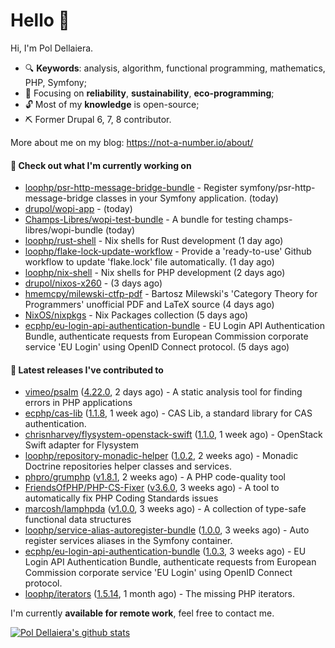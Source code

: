 # Hello 👋

Hi, I'm Pol Dellaiera.

- 🔍 **Keywords**: analysis, algorithm, functional programming, mathematics, PHP, Symfony;
- 🎯 Focusing on **reliability**, **sustainability**, **eco-programming**;
- 🔓 Most of my **knowledge** is open-source;
- ⛏️ Former Drupal 6, 7, 8 contributor.

More about me on my blog: https://not-a-number.io/about/

#### 👷 Check out what I'm currently working on

- [loophp/psr-http-message-bridge-bundle](https://github.com/loophp/psr-http-message-bridge-bundle) - Register symfony/psr-http-message-bridge classes in your Symfony application. (today)
- [drupol/wopi-app](https://github.com/drupol/wopi-app) -  (today)
- [Champs-Libres/wopi-test-bundle](https://github.com/Champs-Libres/wopi-test-bundle) - A bundle for testing champs-libres/wopi-bundle (today)
- [loophp/rust-shell](https://github.com/loophp/rust-shell) - Nix shells for Rust development (1 day ago)
- [loophp/flake-lock-update-workflow](https://github.com/loophp/flake-lock-update-workflow) - Provide a &#39;ready-to-use&#39; Github workflow to update &#39;flake.lock&#39; file automatically. (1 day ago)
- [loophp/nix-shell](https://github.com/loophp/nix-shell) - Nix shells for PHP development (2 days ago)
- [drupol/nixos-x260](https://github.com/drupol/nixos-x260) -  (3 days ago)
- [hmemcpy/milewski-ctfp-pdf](https://github.com/hmemcpy/milewski-ctfp-pdf) - Bartosz Milewski&#39;s &#39;Category Theory for Programmers&#39; unofficial PDF and LaTeX source (4 days ago)
- [NixOS/nixpkgs](https://github.com/NixOS/nixpkgs) - Nix Packages collection (5 days ago)
- [ecphp/eu-login-api-authentication-bundle](https://github.com/ecphp/eu-login-api-authentication-bundle) - EU Login API Authentication Bundle, authenticate requests from European Commission corporate service &#39;EU Login&#39; using OpenID Connect protocol. (5 days ago)

#### 🔭 Latest releases I've contributed to

- [vimeo/psalm](https://github.com/vimeo/psalm) ([4.22.0](https://github.com/vimeo/psalm/releases/tag/4.22.0), 2 days ago) - A static analysis tool for finding errors in PHP applications
- [ecphp/cas-lib](https://github.com/ecphp/cas-lib) ([1.1.8](https://github.com/ecphp/cas-lib/releases/tag/1.1.8), 1 week ago) - CAS Lib, a standard library for CAS authentication.
- [chrisnharvey/flysystem-openstack-swift](https://github.com/chrisnharvey/flysystem-openstack-swift) ([1.1.0](https://github.com/chrisnharvey/flysystem-openstack-swift/releases/tag/1.1.0), 1 week ago) - OpenStack Swift adapter for Flysystem
- [loophp/repository-monadic-helper](https://github.com/loophp/repository-monadic-helper) ([1.0.2](https://github.com/loophp/repository-monadic-helper/releases/tag/1.0.2), 2 weeks ago) - Monadic Doctrine repositories helper classes and services.
- [phpro/grumphp](https://github.com/phpro/grumphp) ([v1.8.1](https://github.com/phpro/grumphp/releases/tag/v1.8.1), 2 weeks ago) - A PHP code-quality tool
- [FriendsOfPHP/PHP-CS-Fixer](https://github.com/FriendsOfPHP/PHP-CS-Fixer) ([v3.6.0](https://github.com/FriendsOfPHP/PHP-CS-Fixer/releases/tag/v3.6.0), 3 weeks ago) - A tool to automatically fix PHP Coding Standards issues
- [marcosh/lamphpda](https://github.com/marcosh/lamphpda) ([v1.0.0](https://github.com/marcosh/lamphpda/releases/tag/v1.0.0), 3 weeks ago) - A collection of type-safe functional data structures
- [loophp/service-alias-autoregister-bundle](https://github.com/loophp/service-alias-autoregister-bundle) ([1.0.0](https://github.com/loophp/service-alias-autoregister-bundle/releases/tag/1.0.0), 3 weeks ago) - Auto register services aliases in the Symfony container.
- [ecphp/eu-login-api-authentication-bundle](https://github.com/ecphp/eu-login-api-authentication-bundle) ([1.0.3](https://github.com/ecphp/eu-login-api-authentication-bundle/releases/tag/1.0.3), 3 weeks ago) - EU Login API Authentication Bundle, authenticate requests from European Commission corporate service &#39;EU Login&#39; using OpenID Connect protocol.
- [loophp/iterators](https://github.com/loophp/iterators) ([1.5.14](https://github.com/loophp/iterators/releases/tag/1.5.14), 1 month ago) - The missing PHP iterators.

I'm currently **available for remote work**, feel free to contact me.

[![Pol Dellaiera's github stats](https://github-readme-stats.vercel.app/api?username=drupol&count_private=true&show_icons=true)](https://github.com/drupol)
